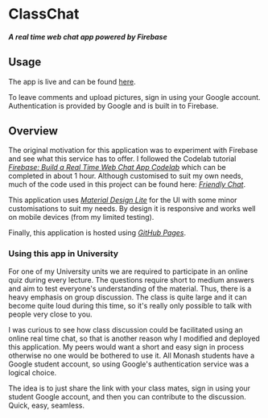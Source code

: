 # ClassChat
#### ***A real time web chat app powered by Firebase***

## Usage
The app is live and can be found [here](https://njwong.github.io/ClassChat/).

To leave comments and upload pictures, sign in using your Google account. Authentication is provided by Google and is built in to Firebase.


## Overview
The original motivation for this application was to experiment with Firebase and see what this service has to offer. I followed the Codelab tutorial [*Firebase: Build a Real Time Web Chat App Codelab*](https://codelabs.developers.google.com/codelabs/firebase-web/) which can be completed in about 1 hour. Although customised to suit my own needs, much of the code used in this project can be found here: [*Friendly Chat*](https://github.com/firebase/friendlychat).

This application uses [*Material Design Lite*](https://getmdl.io/index.html) for the UI with some minor customisations to suit my needs. By design it is responsive and works well on mobile devices (from my limited testing).

Finally, this application is hosted using [*GitHub Pages*](https://pages.github.com/).

### Using this app in University
For one of my University units we are required to participate in an online quiz during every lecture. The questions require short to medium answers and aim to test everyone's understanding of the material. Thus, there is a heavy emphasis on group discussion. The class is quite large and it can become quite loud during this time, so it's really only possible to talk with people very close to you.

I was curious to see how class discussion could be facilitated using an online real time chat, so that is another reason why I modified and deployed this application. My peers would want a short and easy sign in process otherwise no one would be bothered to use it. All Monash students have a Google student account, so using Google's authentication service was a logical choice.

The idea is to just share the link with your class mates, sign in using your student Google account, and then you can contribute to the discussion. Quick, easy, seamless.